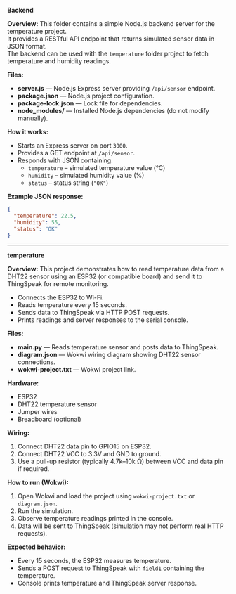 <b>Backend</b>

<b>Overview:</b>
This folder contains a simple Node.js backend server for the temperature project.  
It provides a RESTful API endpoint that returns simulated sensor data in JSON format.  
The backend can be used with the `temperature` folder project to fetch temperature and humidity readings.

<b>Files:</b>
- **server.js** &mdash; Node.js Express server providing `/api/sensor` endpoint.  
- **package.json** &mdash; Node.js project configuration.  
- **package-lock.json** &mdash; Lock file for dependencies.  
- **node_modules/** &mdash; Installed Node.js dependencies (do not modify manually).

<b>How it works:</b>
- Starts an Express server on port `3000`.  
- Provides a GET endpoint at `/api/sensor`.  
- Responds with JSON containing:
  - `temperature` – simulated temperature value (°C)  
  - `humidity` – simulated humidity value (%)  
  - `status` – status string (`"OK"`)

<b>Example JSON response:</b>

```json
{
  "temperature": 22.5,
  "humidity": 55,
  "status": "OK"
}
```
---

<b>temperature</b>

<b>Overview:</b>
This project demonstrates how to read temperature data from a DHT22 sensor using an ESP32 (or compatible board) and send it to ThingSpeak for remote monitoring.  
- Connects the ESP32 to Wi-Fi.  
- Reads temperature every 15 seconds.  
- Sends data to ThingSpeak via HTTP POST requests.  
- Prints readings and server responses to the serial console.

<b>Files:</b>
- **main.py** &mdash; Reads temperature sensor and posts data to ThingSpeak.  
- **diagram.json** &mdash; Wokwi wiring diagram showing DHT22 sensor connections.  
- **wokwi-project.txt** &mdash; Wokwi project link.

<b>Hardware:</b>
- ESP32
- DHT22 temperature sensor
- Jumper wires
- Breadboard (optional)

<b>Wiring:</b>
1. Connect DHT22 data pin to GPIO15 on ESP32.  
2. Connect DHT22 VCC to 3.3V and GND to ground.  
3. Use a pull-up resistor (typically 4.7k–10k Ω) between VCC and data pin if required.

<b>How to run (Wokwi):</b>
1. Open Wokwi and load the project using `wokwi-project.txt` or `diagram.json`.  
2. Run the simulation.  
3. Observe temperature readings printed in the console.  
4. Data will be sent to ThingSpeak (simulation may not perform real HTTP requests).

<b>Expected behavior:</b>
- Every 15 seconds, the ESP32 measures temperature.  
- Sends a POST request to ThingSpeak with `field1` containing the temperature.  
- Console prints temperature and ThingSpeak server response.
